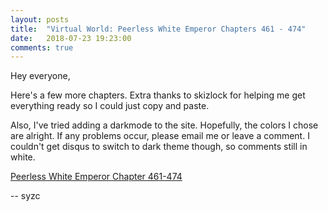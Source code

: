 ```yaml
---
layout: posts
title:  "Virtual World: Peerless White Emperor Chapters 461 - 474"
date:   2018-07-23 19:23:00
comments: true
---
```


Hey everyone,

Here's a few more chapters. Extra thanks to skizlock for helping me get everything ready so I could just copy and paste.

Also, I've tried adding a darkmode to the site. Hopefully, the colors I chose are alright. If any problems occur, please email me or leave a comment. I couldn't get disqus to switch to dark theme though, so comments still in white.

[Peerless White Emperor Chapter 461-474][vwpwe0461]

-- syzc

[vwpwe0461]: {{site.url}}/translations/vwpwe/0461